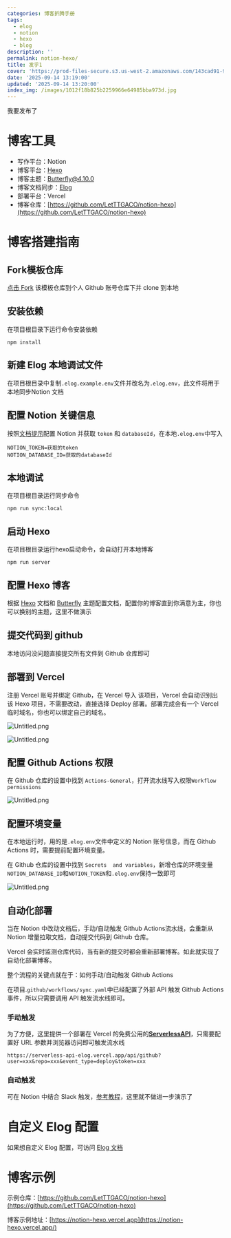 ```yaml
---
categories: 博客折腾手册
tags:
  - elog
  - notion
  - hexo
  - blog
description: ''
permalink: notion-hexo/
title: 发乎1
cover: 'https://prod-files-secure.s3.us-west-2.amazonaws.com/143cad91-961b-48b0-82dc-78fbb6eb5abe/dc3ab2f7-66cb-4a5c-91bd-0c775b8e2aa5/%E5%B9%BD%E7%81%B5%E5%85%AC%E4%B8%BB.jpg?X-Amz-Algorithm=AWS4-HMAC-SHA256&X-Amz-Content-Sha256=UNSIGNED-PAYLOAD&X-Amz-Credential=ASIAZI2LB4664WVGVCGB%2F20250914%2Fus-west-2%2Fs3%2Faws4_request&X-Amz-Date=20250914T054924Z&X-Amz-Expires=3600&X-Amz-Security-Token=IQoJb3JpZ2luX2VjENz%2F%2F%2F%2F%2F%2F%2F%2F%2F%2FwEaCXVzLXdlc3QtMiJHMEUCIDOJo349YQLsVS0O9GTUjZBI6m4JotvCjZ668Jf5u2BRAiEA%2FG6TT63lacnJcgH37G%2BKpSa5pZ0Izfm5tSXMpjb2sHEq%2FwMIVRAAGgw2Mzc0MjMxODM4MDUiDKb%2B5CPFaA79xHsShCrcA7tZL%2BDp%2Bj7t6dZUtRCqwIgjCIMQQv1NN1dK4kpBALbLzrvBPEq3akVi5TADJgl2lbh%2Bo9nTqpJeo4%2FEKAkk51UXloYoV4EYRNWd7%2BPne9aTikSIFyco%2BfxVPmy%2BINEK411GtdW136iQlZar2cb9%2Fo7fZnsskV9uN0t74Z12rJMipbSJ4yZp2odzVqWuzcPMsSr8xKoN2d4izKxQlwTYkVTYp2kjA1%2Bewu5aBIauIJZC9GoH8uJkG9qfOYCl1jZuO55MDT79o6rlQ7ILruqLeANdkrJ2YPiJ9ZafUZb63YH2dnZpD7KFBpvHshM9fuv24GFhFAUnoPe0xEB7F2ICGfnx13IMAzhZqkF%2FPrm77OJQ37d2ZCgKsa1DBbAKmzdez%2BFN%2FWjVCANjT5KK461K4ooe2aU3x5sIz2Vuy%2BwtNZuRZa5a9Cip96g%2Fx4w6A2sDG%2FDdLUpyNXz%2Fbzl66KPW0hznuJS8L10inO8vkD9yGF8qRzFuB30ggQginj%2BPQqzbaTklw2nP7wBaeotIhdodDZPEA0AaUIJagbr78F8VD16FI8fzkCg%2Bs0BSn4uIrMdumE69j4HNr3FJ9Zu%2BlKk0Lrhva5A1qWhfjmTPAU6O%2BCzgDc1antU4mHeTt8OYMMP8mMYGOqUBJ0sxRIziu5Ds3uVb2p%2BC461ZO9C7h1Nlzn6f4IFRBhngvlZ1paJ3KbwMlK8qAQzkOHgz1%2F9%2FkjcjG2Ln24%2FjXvzLmrknUrXxFWGFajGtJUnJrcX9DQ45ekHEzn98jgVHJya3h9PY7KR8VnO1ZwxOPtmV96GBEa6aHtVLGz1ieWp22yZG7xARQaqbPrSRLeBmAa8bfzbYm8TUtM96Pi1CGlkrc8F%2F&X-Amz-Signature=fc8949b6afd8fd50c94cf39b640e76f947a9d08e8c38ea162bb192210c535d80&X-Amz-SignedHeaders=host&x-amz-checksum-mode=ENABLED&x-id=GetObject'
date: '2025-09-14 13:19:00'
updated: '2025-09-14 13:20:00'
index_img: /images/1012f18b825b2259966e64985bba973d.jpg
---
```


我要发布了


# 博客工具

- 写作平台：Notion
- 博客平台：[Hexo](https://hexo.io/)
- 博客主题：[Butterfly@4.10.0](https://github.com/jerryc127/hexo-theme-butterfly)
- 博客文档同步：[Elog](https://github.com/LetTTGACO/elog)
- 部署平台：Vercel
- 博客仓库：[https://github.com/LetTTGACO/notion-hexo](https://github.com/LetTTGACO/notion-hexo)

# 博客搭建指南


## Fork模板仓库


[点击 Fork](https://github.com/elog-x/notion-hexo/fork) 该模板仓库到个人 Github 账号仓库下并 clone 到本地


## 安装依赖


在项目根目录下运行命令安装依赖


```shell
npm install
```


## 新建 Elog 本地调试文件


在项目根目录中复制`.elog.example.env`文件并改名为`.elog.env`，此文件将用于本地同步Notion 文档


## 配置 Notion 关键信息


按照[文档提示](https://elog.1874.cool/notion/gvnxobqogetukays#notion)配置 Notion 并获取 `token` 和 `databaseId`，在本地`.elog.env`中写入


```plain text
NOTION_TOKEN=获取的token
NOTION_DATABASE_ID=获取的databaseId
```


## 本地调试


在项目根目录运行同步命令


```shell
npm run sync:local
```


## 启动 Hexo


在项目根目录运行hexo启动命令，会自动打开本地博客


```shell
npm run server
```


## 配置 Hexo 博客


根据 [Hexo](https://hexo.io/) 文档和 [Butterfly](https://github.com/jerryc127/hexo-theme-butterfly) 主题配置文档，配置你的博客直到你满意为主，你也可以换别的主题，这里不做演示


## 提交代码到 github


本地访问没问题直接提交所有文件到 Github 仓库即可


## 部署到 Vercel


注册 Vercel 账号并绑定 Github，在 Vercel 导入 该项目，Vercel 会自动识别出该 Hexo 项目，不需要改动，直接选择 Deploy 部署。部署完成会有一个 Vercel 临时域名，你也可以绑定自己的域名。


![Untitled.png](/images/dfc25e6748972e167c29fa32e8ddee12.png)


![Untitled.png](/images/48eaba26bc1b9ce5d86e43ee453281dc.png)


## 配置 Github Actions 权限


在 Github 仓库的设置中找到 `Actions-General`，打开流水线写入权限`Workflow permissions`


![Untitled.png](/images/acb4690046201ea61666691cfdaec570.png)


## 配置环境变量


在本地运行时，用的是`.elog.env`文件中定义的 Notion 账号信息，而在 Github Actions 时，需要提前配置环境变量。


在 Github 仓库的设置中找到 `Secrets  and variables`，新增仓库的环境变量`NOTION_DATABASE_ID`和`NOTION_TOKEN`和`.elog.env`保持一致即可


![Untitled.png](/images/ed7cbd2f6bd6d65c59c20d865236386d.png)


## 自动化部署


当在 Notion 中改动文档后，手动/自动触发 Github Actions流水线，会重新从 Notion 增量拉取文档，自动提交代码到 Github 仓库。


Vercel 会实时监测仓库代码，当有新的提交时都会重新部署博客。如此就实现了自动化部署博客。


整个流程的关键点就在于：如何手动/自动触发 Github Actions


在项目.`github/workflows/sync.yaml`中已经配置了外部 API 触发 Github Actions 事件，所以只需要调用 API 触发流水线即可。


### 手动触发


为了方便，这里提供一个部署在 Vercel 的免费公用的[**ServerlessAPI**](https://github.com/elog-x/serverless-api)，只需要配置好 URL 参数并浏览器访问即可触发流水线


```shell
https://serverless-api-elog.vercel.app/api/github?user=xxx&repo=xxx&event_type=deploy&token=xxx
```


### 自动触发


可在 Notion 中结合 Slack 触发，[参考教程](https://elog.1874.cool/notion/vy55q9xwlqlsfrvk)，这里就不做进一步演示了


# 自定义 Elog 配置


如果想自定义 Elog 配置，可访问 [Elog 文档](https://elog.1874.cool/)


# 博客示例


示例仓库：[https://github.com/LetTTGACO/notion-hexo](https://github.com/LetTTGACO/notion-hexo)


博客示例地址：[https://notion-hexo.vercel.app](https://notion-hexo.vercel.app/)

